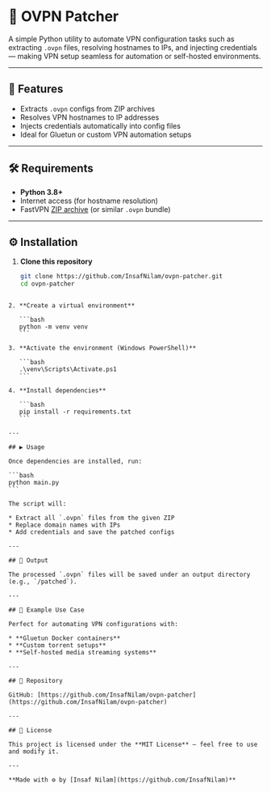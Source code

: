 # 🧩 OVPN Patcher

A simple Python utility to automate VPN configuration tasks such as extracting `.ovpn` files, resolving hostnames to IPs, and injecting credentials — making VPN setup seamless for automation or self-hosted environments.

---

## 🚀 Features

- Extracts `.ovpn` configs from ZIP archives  
- Resolves VPN hostnames to IP addresses  
- Injects credentials automatically into config files  
- Ideal for Gluetun or custom VPN automation setups  

---

## 🛠️ Requirements

- **Python 3.8+**
- Internet access (for hostname resolution)
- FastVPN [ZIP archive](https://vpn.ncapi.io/groupedServerList.zip) (or similar `.ovpn` bundle)

---

## ⚙️ Installation

1. **Clone this repository**

   ```bash
   git clone https://github.com/InsafNilam/ovpn-patcher.git
   cd ovpn-patcher
````

2. **Create a virtual environment**

   ```bash
   python -m venv venv
   ```

3. **Activate the environment (Windows PowerShell)**

   ```bash
   .\venv\Scripts\Activate.ps1
   ```

4. **Install dependencies**

   ```bash
   pip install -r requirements.txt
   ```

---

## ▶️ Usage

Once dependencies are installed, run:

```bash
python main.py
```

The script will:

* Extract all `.ovpn` files from the given ZIP
* Replace domain names with IPs
* Add credentials and save the patched configs

---

## 📁 Output

The processed `.ovpn` files will be saved under an output directory (e.g., `/patched`).

---

## 🧠 Example Use Case

Perfect for automating VPN configurations with:

* **Gluetun Docker containers**
* **Custom torrent setups**
* **Self-hosted media streaming systems**

---

## 🔗 Repository

GitHub: [https://github.com/InsafNilam/ovpn-patcher](https://github.com/InsafNilam/ovpn-patcher)

---

## 📜 License

This project is licensed under the **MIT License** – feel free to use and modify it.

---

**Made with ⚙️ by [Insaf Nilam](https://github.com/InsafNilam)**
